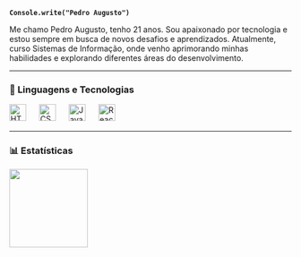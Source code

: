 **`Console.write("Pedro Augusto")`**

Me chamo Pedro Augusto, tenho 21 anos. Sou apaixonado por tecnologia e estou sempre em busca de novos desafios e aprendizados. Atualmente, curso Sistemas de Informação, onde venho aprimorando minhas habilidades e explorando diferentes áreas do desenvolvimento.

---

### 🔹 Linguagens e Tecnologias

<img
align = "left" 
alt = "HTML" 
title = "HTML"
width = "30px"
style = "padding-right: 20px"
src="https://cdn.jsdelivr.net/gh/devicons/devicon@latest/icons/html5/html5-original.svg" />


<img
align = "left" 
alt = "CSS" 
title = "CSS"
width = "30px"
style = "padding-right: 20px"
src="https://cdn.jsdelivr.net/gh/devicons/devicon@latest/icons/css3/css3-original.svg" />
          

<img
align = "left" 
alt = "JavaScript" 
title = "JavaScript"
width = "30px"
style = "padding-right: 20px"
src="https://cdn.jsdelivr.net/gh/devicons/devicon@latest/icons/javascript/javascript-original.svg" />


<img
align = "left" 
alt = "ReactJS" 
title = "ReactJS"
width = "30px"
style = "padding-right: 20px"
src="https://cdn.jsdelivr.net/gh/devicons/devicon@latest/icons/react/react-original.svg" />


<!-- <img
align = "left" 
alt = "CSS" 
title = "PostgreSQL"
width = "30px"
style = "padding-right: 20px"
src="https://cdn.jsdelivr.net/gh/devicons/devicon@latest/icons/postgresql/postgresql-original.svg" />


<img
align = "left" 
alt = "CSS" 
title = "Node.js"
width = "30px"
style = "padding-right: 20px"
src="https://cdn.jsdelivr.net/gh/devicons/devicon@latest/icons/nodejs/nodejs-original.svg" />
           -->

<br>
<br>

---

### 📊 Estatísticas

<img
align = "left" 
height = "140"
src="https://github-readme-stats.vercel.app/api/top-langs/?username=peugusto&theme=tokyonight&layout=compact&langs_count=7&&custom_title=Tecnologias" />




